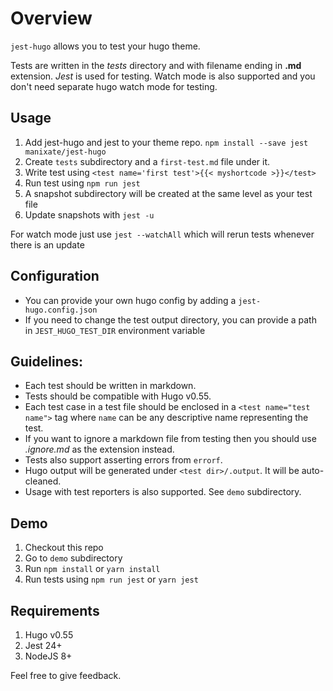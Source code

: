 # Overview
`jest-hugo` allows you to test your hugo theme.

Tests are written in the *tests* directory and with filename ending in **.md** extension. *Jest* is used for testing. Watch mode is also supported and you don't need separate hugo watch mode for testing.

## Usage
1. Add jest-hugo and jest to your theme repo. `npm install --save jest manixate/jest-hugo`
2. Create `tests` subdirectory and a `first-test.md` file under it.
3. Write test using `<test name='first test'>{{< myshortcode >}}</test>`
4. Run test using `npm run jest`
5. A snapshot subdirectory will be created at the same level as your test file
6. Update snapshots with `jest -u`

For watch mode just use `jest --watchAll` which will rerun tests whenever there is an update

## Configuration
- You can provide your own hugo config by adding a `jest-hugo.config.json`
- If you need to change the test output directory, you can provide a path in `JEST_HUGO_TEST_DIR` environment variable

## Guidelines:
- Each test should be written in markdown.
- Tests should be compatible with Hugo v0.55.
- Each test case in a test file should be enclosed in a `<test name="test name">` tag where `name` can be any descriptive name representing the test.
- If you want to ignore a markdown file from testing then you should use *.ignore.md* as the extension instead.
- Tests also support asserting errors from `errorf`.
- Hugo output will be generated under `<test dir>/.output`. It will be auto-cleaned.
- Usage with test reporters is also supported. See `demo` subdirectory.

## Demo
1. Checkout this repo
2. Go to `demo` subdirectory
3. Run `npm install` or `yarn install`
4. Run tests using `npm run jest` or `yarn jest`

## Requirements
1. Hugo v0.55
2. Jest 24+
3. NodeJS 8+

Feel free to give feedback.